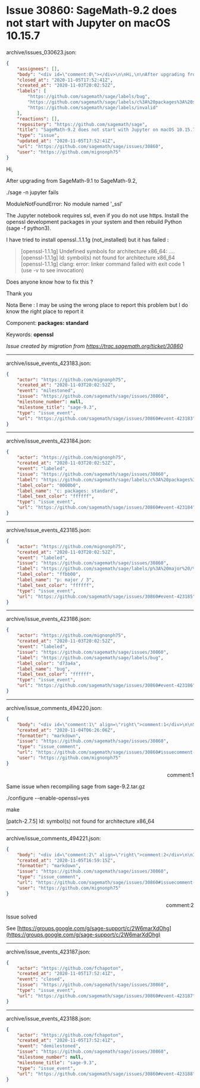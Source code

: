 # Issue 30860: SageMath-9.2 does not start with Jupyter on macOS 10.15.7

archive/issues_030623.json:
```json
{
    "assignees": [],
    "body": "<div id=\"comment:0\"></div>\n\nHi,\n\nAfter upgrading from SageMath-9.1 to SageMath-9.2, \n\n./sage -n jupyter fails\n\n ModuleNotFoundError: No module named '_ssl'\n\nThe Jupyter notebook requires ssl, even if you do not use\nhttps. Install the openssl development packages in your system and\nthen rebuild Python (sage -f python3).\n\nI have tried to install openssl..1.1.1g (not_installed) but it has failed :\n\n> [openssl-1.1.1g] Undefined symbols for\n> architecture x86_64: ....\n> [openssl-1.1.1g] ld: symbol(s) not\n> found for architecture x86_64\n> [openssl-1.1.1g] clang: error: linker\n> command failed with exit code 1 (use\n> -v to see invocation)\n\nDoes anyone know how to fix this ?\n\nThank you\n\nNota Bene : I may be using the wrong place to report this problem but I do know the right place to report it\n\nComponent: **packages: standard**\n\nKeywords: **openssl**\n\n_Issue created by migration from https://trac.sagemath.org/ticket/30860_\n\n",
    "closed_at": "2020-11-05T17:52:41Z",
    "created_at": "2020-11-03T20:02:52Z",
    "labels": [
        "https://github.com/sagemath/sage/labels/bug",
        "https://github.com/sagemath/sage/labels/c%3A%20packages%3A%20standard",
        "https://github.com/sagemath/sage/labels/invalid"
    ],
    "reactions": [],
    "repository": "https://github.com/sagemath/sage",
    "title": "SageMath-9.2 does not start with Jupyter on macOS 10.15.7",
    "type": "issue",
    "updated_at": "2020-11-05T17:52:41Z",
    "url": "https://github.com/sagemath/sage/issues/30860",
    "user": "https://github.com/mignonph75"
}
```
<div id="comment:0"></div>

Hi,

After upgrading from SageMath-9.1 to SageMath-9.2, 

./sage -n jupyter fails

 ModuleNotFoundError: No module named '_ssl'

The Jupyter notebook requires ssl, even if you do not use
https. Install the openssl development packages in your system and
then rebuild Python (sage -f python3).

I have tried to install openssl..1.1.1g (not_installed) but it has failed :

> [openssl-1.1.1g] Undefined symbols for
> architecture x86_64: ....
> [openssl-1.1.1g] ld: symbol(s) not
> found for architecture x86_64
> [openssl-1.1.1g] clang: error: linker
> command failed with exit code 1 (use
> -v to see invocation)

Does anyone know how to fix this ?

Thank you

Nota Bene : I may be using the wrong place to report this problem but I do know the right place to report it

Component: **packages: standard**

Keywords: **openssl**

_Issue created by migration from https://trac.sagemath.org/ticket/30860_





---

archive/issue_events_423183.json:
```json
{
    "actor": "https://github.com/mignonph75",
    "created_at": "2020-11-03T20:02:52Z",
    "event": "milestoned",
    "issue": "https://github.com/sagemath/sage/issues/30860",
    "milestone_number": null,
    "milestone_title": "sage-9.3",
    "type": "issue_event",
    "url": "https://github.com/sagemath/sage/issues/30860#event-423183"
}
```



---

archive/issue_events_423184.json:
```json
{
    "actor": "https://github.com/mignonph75",
    "created_at": "2020-11-03T20:02:52Z",
    "event": "labeled",
    "issue": "https://github.com/sagemath/sage/issues/30860",
    "label": "https://github.com/sagemath/sage/labels/c%3A%20packages%3A%20standard",
    "label_color": "0000b0",
    "label_name": "c: packages: standard",
    "label_text_color": "ffffff",
    "type": "issue_event",
    "url": "https://github.com/sagemath/sage/issues/30860#event-423184"
}
```



---

archive/issue_events_423185.json:
```json
{
    "actor": "https://github.com/mignonph75",
    "created_at": "2020-11-03T20:02:52Z",
    "event": "labeled",
    "issue": "https://github.com/sagemath/sage/issues/30860",
    "label": "https://github.com/sagemath/sage/labels/p%3A%20major%20/%203",
    "label_color": "ffbb00",
    "label_name": "p: major / 3",
    "label_text_color": "ffffff",
    "type": "issue_event",
    "url": "https://github.com/sagemath/sage/issues/30860#event-423185"
}
```



---

archive/issue_events_423186.json:
```json
{
    "actor": "https://github.com/mignonph75",
    "created_at": "2020-11-03T20:02:52Z",
    "event": "labeled",
    "issue": "https://github.com/sagemath/sage/issues/30860",
    "label": "https://github.com/sagemath/sage/labels/bug",
    "label_color": "d73a4a",
    "label_name": "bug",
    "label_text_color": "ffffff",
    "type": "issue_event",
    "url": "https://github.com/sagemath/sage/issues/30860#event-423186"
}
```



---

archive/issue_comments_494220.json:
```json
{
    "body": "<div id=\"comment:1\" align=\"right\">comment:1</div>\n\nSame issue when recompiling sage from sage-9.2.tar.gz\n\n./configure --enable-openssl=yes\n\nmake\n\n[patch-2.7.5] ld: symbol(s) not found for architecture x86_64",
    "created_at": "2020-11-04T06:26:06Z",
    "formatter": "markdown",
    "issue": "https://github.com/sagemath/sage/issues/30860",
    "type": "issue_comment",
    "url": "https://github.com/sagemath/sage/issues/30860#issuecomment-494220",
    "user": "https://github.com/mignonph75"
}
```

<div id="comment:1" align="right">comment:1</div>

Same issue when recompiling sage from sage-9.2.tar.gz

./configure --enable-openssl=yes

make

[patch-2.7.5] ld: symbol(s) not found for architecture x86_64



---

archive/issue_comments_494221.json:
```json
{
    "body": "<div id=\"comment:2\" align=\"right\">comment:2</div>\n\nIssue solved \n\nSee [https://groups.google.com/g/sage-support/c/2W6marXdOhg](https://groups.google.com/g/sage-support/c/2W6marXdOhg)",
    "created_at": "2020-11-05T16:59:15Z",
    "formatter": "markdown",
    "issue": "https://github.com/sagemath/sage/issues/30860",
    "type": "issue_comment",
    "url": "https://github.com/sagemath/sage/issues/30860#issuecomment-494221",
    "user": "https://github.com/mignonph75"
}
```

<div id="comment:2" align="right">comment:2</div>

Issue solved 

See [https://groups.google.com/g/sage-support/c/2W6marXdOhg](https://groups.google.com/g/sage-support/c/2W6marXdOhg)



---

archive/issue_events_423187.json:
```json
{
    "actor": "https://github.com/fchapoton",
    "created_at": "2020-11-05T17:52:41Z",
    "event": "closed",
    "issue": "https://github.com/sagemath/sage/issues/30860",
    "type": "issue_event",
    "url": "https://github.com/sagemath/sage/issues/30860#event-423187"
}
```



---

archive/issue_events_423188.json:
```json
{
    "actor": "https://github.com/fchapoton",
    "created_at": "2020-11-05T17:52:41Z",
    "event": "demilestoned",
    "issue": "https://github.com/sagemath/sage/issues/30860",
    "milestone_number": null,
    "milestone_title": "sage-9.3",
    "type": "issue_event",
    "url": "https://github.com/sagemath/sage/issues/30860#event-423188"
}
```
